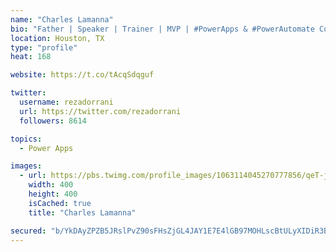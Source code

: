 ```yaml
---
name: "Charles Lamanna"
bio: "Father | Speaker | Trainer | MVP | #PowerApps & #PowerAutomate Community Super User | YouTuber Right-pointing triangle http://youtube.com/c/rezadorrani | Learn - Share - Clockwise rightwards and leftwards open circle arrows"
location: Houston, TX
type: "profile"
heat: 168

website: https://t.co/tAcqSdqguf

twitter:
  username: rezadorrani
  url: https://twitter.com/rezadorrani
  followers: 8614

topics:
  - Power Apps

images:
  - url: https://pbs.twimg.com/profile_images/1063114045270777856/qeT-jpWr_400x400.jpg
    width: 400
    height: 400
    isCached: true
    title: "Charles Lamanna"

secured: "b/YkDAyZPZB5JRslPvZ90sFHsZjGL4JAY1E7E4lGB97MOHLscBtULyXIDiR3BYbJhEjSeDr5CsaYmwAD8eL2mC8/eFLRsJn7JNlQuSpsIa0iq8WlFIRCEVOJY74hA8X1p0cM1yx1M4EZRV0uZnj2uv8+KnwLTqLr9I9j7J3z3l9ivnIROp866xhBk7Ht1PBVsuQf5b1T+42BT3B269whFHaxxT1UfxoTEyatmy8+SalbKC/8J1Dtok7PEBgMG4Zln5SDiM/2vJ2ZFnkCfCENzxNgNkiCWeIne3HjZZERCKsfCJP2LM6SGvBVBzcDpZy344gWqXaSL6nSMHClo4ryaqnQrinzndvx7L08el50ypO9kF3ZjfUWs8xzuFxC9sa2lGULkY3eagphY6p5qVadxBVIZ1Q+bP1Cft0znZSMo4o=;tpbAyYbPywcAcpaxlpH3YA=="
---
```


